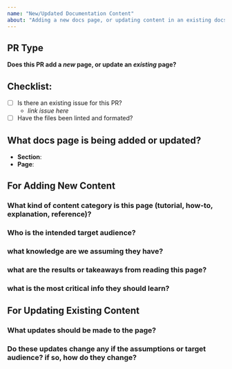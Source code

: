 ```yaml
---
name: "New/Updated Documentation Content"
about: "Adding a new docs page, or updating content in an existing docs page"
---
```


## PR Type

**Does this PR add a _new_ page, or update an _existing_ page?**

## Checklist:

- [ ] Is there an existing issue for this PR?
  - _link issue here_
- [ ] Have the files been linted and formated?

## What docs page is being added or updated?

- **Section**:
- **Page**:

## For Adding New Content

### What kind of content category is this page (tutorial, how-to, explanation, reference)?

### Who is the intended target audience?

### what knowledge are we assuming they have?

### what are the results or takeaways from reading this page?

### what is the most critical info they should learn?

## For Updating Existing Content

### What updates should be made to the page?

### Do these updates change any if the assumptions or target audience? if so, how do they change?
